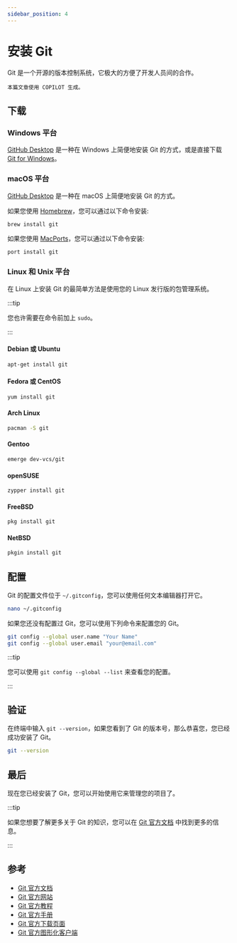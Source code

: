 ```yaml
---
sidebar_position: 4
---
```


# 安装 Git

Git 是一个开源的版本控制系统，它极大的方便了开发人员间的合作。

    本篇文章使用 COPILOT 生成。

## 下载

### Windows 平台

[GitHub Desktop](https://desktop.github.com/) 是一种在 Windows 上简便地安装 Git 的方式，或是直接下载 [Git for Windows](https://git-scm.com/download/win)。

### macOS 平台

[GitHub Desktop](https://desktop.github.com/) 是一种在 macOS 上简便地安装 Git 的方式。

如果您使用 [Homebrew](https://brew.sh/)，您可以通过以下命令安装: 

```bash
brew install git
```

如果您使用 [MacPorts](https://www.macports.org/)，您可以通过以下命令安装: 

```bash
port install git
```

### Linux 和 Unix 平台

在 Linux 上安装 Git 的最简单方法是使用您的 Linux 发行版的包管理系统。

:::tip

您也许需要在命令前加上 `sudo`。

:::

#### Debian 或 Ubuntu

```bash
apt-get install git
```

#### Fedora 或 CentOS

```bash
yum install git
```

#### Arch Linux

```bash
pacman -S git
```

#### Gentoo

```bash
emerge dev-vcs/git
```

#### openSUSE

```bash
zypper install git
```

#### FreeBSD

```bash
pkg install git
```

#### NetBSD

```bash
pkgin install git
```

## 配置

Git 的配置文件位于 `~/.gitconfig`，您可以使用任何文本编辑器打开它。

```bash
nano ~/.gitconfig
```

如果您还没有配置过 Git，您可以使用下列命令来配置您的 Git。

```bash
git config --global user.name "Your Name"
git config --global user.email "your@email.com"
```

:::tip

您可以使用 `git config --global --list` 来查看您的配置。

:::

## 验证

在终端中输入 `git --version`，如果您看到了 Git 的版本号，那么恭喜您，您已经成功安装了 Git。

```bash
git --version
```

## 最后

现在您已经安装了 Git，您可以开始使用它来管理您的项目了。

:::tip

如果您想要了解更多关于 Git 的知识，您可以在 [Git 官方文档](https://git-scm.com/doc) 中找到更多的信息。

:::

## 参考

- [Git 官方文档](https://git-scm.com/doc)
- [Git 官方网站](https://www.git-scm.com/)
- [Git 官方教程](https://git-scm.com/book/zh/v2)
- [Git 官方手册](https://git-scm.com/docs)
- [Git 官方下载页面](https://git-scm.com/downloads)
- [Git 官方图形化客户端](https://git-scm.com/downloads/guis)